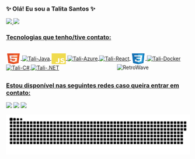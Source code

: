 ### ✨ Olá! Eu sou a Talita Santos ✨

<div>
  <a href="https://github.com/talita-s">
  <img height="200em" src="https://github-readme-stats.vercel.app/api?username=talita-s&show_icons=true&theme=tokyonight&include_all_commits=true&count_private=true"/>
  <img height="200em" src="https://github-readme-stats.vercel.app/api/top-langs/?username=talita-s&layout=compact&langs_count=7&theme=tokyonight"/>
</div>

  ### Tecnologias que tenho/tive contato:
<div style="display: inline_block"><br>
  
  <img align="center" alt="Tali-HTML" height="30" width="40" src="https://raw.githubusercontent.com/devicons/devicon/master/icons/html5/html5-original.svg">
  <img align="center" alt="Tali-Java" height="30" width="40" src="https://cdn.jsdelivr.net/gh/devicons/devicon/icons/java/java-plain.svg">
  <img align="center" alt="Tali-Js" height="30" width="40" src="https://raw.githubusercontent.com/devicons/devicon/master/icons/javascript/javascript-plain.svg">
  <img align="center" alt="Tali-Azure" height="30" width="40" src="https://cdn.jsdelivr.net/gh/devicons/devicon/icons/azure/azure-original.svg">
  <img align="center" alt="Tali-React" height="30" width="40" src="https://cdn.jsdelivr.net/gh/devicons/devicon/icons/react/react-original.svg" />
  <img align="center" alt="Tali-CSS" height="30" width="40" src="https://raw.githubusercontent.com/devicons/devicon/master/icons/css3/css3-original.svg">
  <img align="center" alt="Tali-Docker" height="30" width="40" src="https://cdn.jsdelivr.net/gh/devicons/devicon/icons/docker/docker-original.svg">
  <img align="center" alt="Tali-C#" height="30" width="40" src="https://cdn.jsdelivr.net/gh/devicons/devicon/icons/csharp/csharp-original.svg">
  <img align="center" alt="Tali-.NET" height="30" width="40" src="https://cdn.jsdelivr.net/gh/devicons/devicon/icons/dotnetcore/dotnetcore-original.svg">
  
  <img align="right" alt="RetroWave" width="200" src="https://i.pinimg.com/1200x/4f/01/aa/4f01aa2c83af3324c19289a070d6fc1b.jpg">
</div>
  
##

  ### Estou disponível nas seguintes redes caso queira entrar em contato:
<div> 
  <a href="https://www.instagram.com/tahdsantos/" target="_blank"><img src="https://img.shields.io/badge/-Instagram-%23E4405F?style=for-the-badge&logo=instagram&logoColor=white" target="_blank"></a>
  <a href = "mailto:talitassantos2015@gmail.com"><img src="https://img.shields.io/badge/-Gmail-%23333?style=for-the-badge&logo=gmail&logoColor=white" target="_blank"></a>
  <a href="https://www.linkedin.com/in/talita-s/" target="_blank"><img src="https://img.shields.io/badge/-LinkedIn-%230077B5?style=for-the-badge&logo=linkedin&logoColor=white" target="_blank"></a> 
</div>

![Snake animation](https://github.com/talita-s/talita-s/blob/output/github-contribution-grid-snake.svg)
